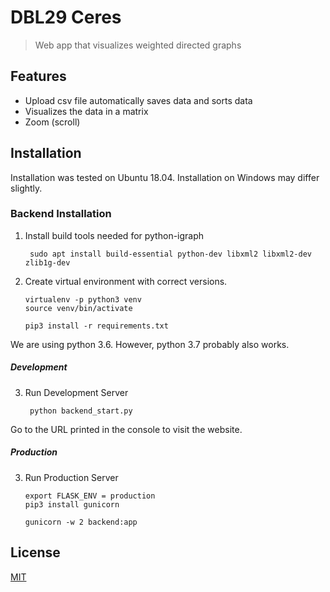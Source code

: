 # DBL29 Ceres
> Web app that visualizes weighted directed graphs

## Features

- Upload csv file automatically saves data and sorts data
- Visualizes the data in a matrix
- Zoom (scroll)


## Installation

Installation was tested on Ubuntu 18.04. Installation on Windows may differ slightly.

### Backend Installation

1. Install build tools needed for python-igraph

        sudo apt install build-essential python-dev libxml2 libxml2-dev zlib1g-dev

2. Create virtual environment with correct versions.

       virtualenv -p python3 venv
       source venv/bin/activate

       pip3 install -r requirements.txt

We are using python 3.6. However, python 3.7 probably also works.

##### Development

3. Run Development Server

        python backend_start.py

Go to the URL printed in the console to visit the website.

##### Production

3. Run Production Server

       export FLASK_ENV = production
       pip3 install gunicorn

       gunicorn -w 2 backend:app



## License

<a href="https://github.com/johanneskool/Ceres29/blob/master/LICENSE">MIT</a>
